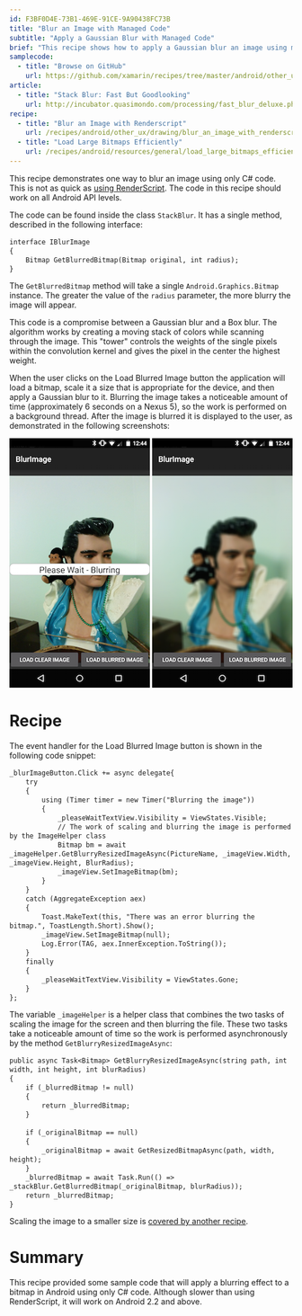 ```yaml
---
id: F3BF0D4E-73B1-469E-91CE-9A90438FC73B
title: "Blur an Image with Managed Code"
subtitle: "Apply a Gaussian Blur with Managed Code"
brief: "This recipe shows how to apply a Gaussian blur an image using managed code. This is managed code and will work on projects that must support Android 2.2 (API level 8)."
samplecode:
  - title: "Browse on GitHub" 
    url: https://github.com/xamarin/recipes/tree/master/android/other_ux/drawing/blur_an_image_with_managed_code
article:
  - title: "Stack Blur: Fast But Goodlooking" 
    url: http://incubator.quasimondo.com/processing/fast_blur_deluxe.php
recipe:
  - title: "Blur an Image with Renderscript" 
    url: /recipes/android/other_ux/drawing/blur_an_image_with_renderscript/
  - title: "Load Large Bitmaps Efficiently" 
    url: /recipes/android/resources/general/load_large_bitmaps_efficiently/
---
```


This recipe demonstrates one way to blur an image using only C# code. This is not as quick as [using RenderScript](/recipes/android/other_ux/drawing/blur_an_image_with_renderscript/). The code in this recipe should work on all Android API levels.

The code can be found inside the class `StackBlur`. It has a single method, described in the following interface:

```
interface IBlurImage
{
    Bitmap GetBlurredBitmap(Bitmap original, int radius);
}
```

The `GetBlurredBitmap` method will take a single `Android.Graphics.Bitmap` instance. The greater the value of the `radius` parameter, the more blurry the image will appear.

This code is a compromise between a Gaussian blur and a Box blur. The algorithm works by creating a moving stack of colors while scanning through the image. This "tower" controls the weights of the single pixels within the convolution kernel and gives the pixel in the center the highest weight.

When the user clicks on the <span class="uiitem">Load Blurred Image</span> button the application will load a bitmap, scale it a size that is appropriate for the device, and then apply a Gaussian blur to it. Blurring the image takes a noticeable amount of time (approximately 6 seconds on a Nexus 5), so the work is performed on a background thread. After the image is blurred it is displayed to the user, as demonstrated in the following screenshots:

 ![](Images/image00.png) ![](Images/image01.png)

 <a name="Recipe" class="injected"></a>


# Recipe

The event handler for the <span class="uiitem">Load Blurred Image</span> button is shown in the following code snippet:

```
_blurImageButton.Click += async delegate{
    try
    {
        using (Timer timer = new Timer("Blurring the image"))
        {
            _pleaseWaitTextView.Visibility = ViewStates.Visible;
            // The work of scaling and blurring the image is performed by the ImageHelper class
            Bitmap bm = await _imageHelper.GetBlurryResizedImageAsync(PictureName, _imageView.Width, _imageView.Height, BlurRadius);
            _imageView.SetImageBitmap(bm);
        }
    }
    catch (AggregateException aex)
    {
        Toast.MakeText(this, "There was an error blurring the bitmap.", ToastLength.Short).Show();
        _imageView.SetImageBitmap(null);
        Log.Error(TAG, aex.InnerException.ToString());
    }
    finally
    {
        _pleaseWaitTextView.Visibility = ViewStates.Gone;
    }
};
```

The variable `_imageHelper` is a helper class that combines the two tasks of scaling the image for the screen and then blurring the file. These two tasks take a noticeable amount of time so the work is performed asynchronously by the method `GetBlurryResizedImageAsync`:

```
public async Task<Bitmap> GetBlurryResizedImageAsync(string path, int width, int height, int blurRadius)
{
    if (_blurredBitmap != null)
    {
        return _blurredBitmap;
    }

    if (_originalBitmap == null)
    {
        _originalBitmap = await GetResizedBitmapAsync(path, width, height);
    }
    _blurredBitmap = await Task.Run(() => _stackBlur.GetBlurredBitmap(_originalBitmap, blurRadius));
    return _blurredBitmap;
}
```

Scaling the image to a smaller size is [covered by another recipe](/recipes/android/resources/general/load_large_bitmaps_efficiently/).

 <a name="Summary" class="injected"></a>


# Summary

This recipe provided some sample code that will apply a blurring effect to a bitmap in Android using only C# code. Although slower than using RenderScript, it will work on Android 2.2 and above.

